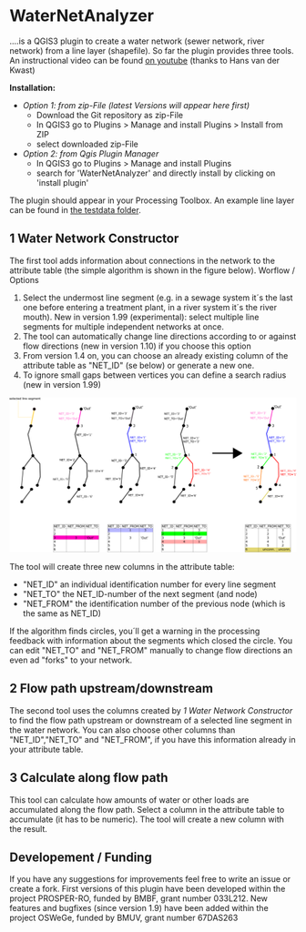 # WaterNetAnalyzer
....is a QGIS3 plugin to create a water network (sewer network, river network) from a line layer (shapefile). So far the plugin provides three tools. An instructional video can be found [on youtube](https://www.youtube.com/watch?v=3GBr57evQPI) (thanks to Hans van der Kwast)

**Installation:** 
* *Option 1: from zip-File (latest Versions will appear here first)*
  * Download the Git repository as zip-File 
  * In QGIS3 go to Plugins > Manage and install Plugins > Install from ZIP
  * select downloaded zip-File
* *Option 2: from Qgis Plugin Manager*
  * In QGIS3 go to Plugins > Manage and install Plugins 
  * search for 'WaterNetAnalyzer' and directly install by clicking on 'install plugin' 

The plugin should appear in your Processing Toolbox. 
An example line layer can be found in [the testdata folder](/testdata).

## 1 Water Network Constructor
The first tool adds information about connections in the network to the attribute table (the simple algorithm is shown in the figure below). Worflow / Options
1. Select the undermost line segment (e.g. in a sewage system it´s the last one before entering a treatment plant, in a river system it´s the river mouth). New in version 1.99 (experimental): select multiple line segments for multiple independent networks at once.
2. The tool can automatically change line directions according to or against flow directions (new in version 1.10) if you choose this option
3. From version 1.4 on, you can choose an already existing column of the attribute table as "NET_ID" (se below) or generate a new one.
4. To ignore small gaps between vertices you can define a search radius (new in version 1.99)

![Network Algorithm](/help/images/Netz_erstellen2.png)

The tool will create three new columns in the attribute table: 
* "NET_ID"  an individual identification number for every line segment
* "NET_TO"  the NET_ID-number of the next segment (and node)
* "NET_FROM" the identification number of the previous node (which is the same as NET_ID)

If the algorithm finds circles, you´ll get a warning in the processing feedback with information about the segments which closed the circle. You can edit "NET_TO" and "NET_FROM" manually to change flow directions an even ad "forks" to your network.

## 2 Flow path upstream/downstream
The second tool uses the columns created by *1 Water Network Constructor* to find the flow path upstream or downstream of a selected line segment in the water network. 
You can also choose other columns than "NET_ID","NET_TO" and "NET_FROM", if you have this information already in your attribute table.

## 3 Calculate along flow path
This tool can calculate how amounts of water or other loads are accumulated along the flow path. Select a column in the attribute table to accumulate (it has to be numeric). The tool will create a new column with the result.


## Developement / Funding
If you have any suggestions for improvements feel free to write an issue or create a fork. 
First versions of this plugin have been developed within the project PROSPER-RO, funded by BMBF, grant number 033L212. New features and bugfixes (since version 1.9) have been added within the project OSWeGe, funded by BMUV, grant number 67DAS263
